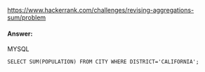 https://www.hackerrank.com/challenges/revising-aggregations-sum/problem

#### Answer:

MYSQL
```MYSQL
SELECT SUM(POPULATION) FROM CITY WHERE DISTRICT='CALIFORNIA';
```
